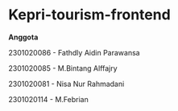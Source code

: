 # Kepri-tourism-frontend

**Anggota** 

2301020086 - Fathdly Aidin Parawansa 

2301020085 - M.Bintang Alffajry

2301020081 - Nisa Nur Rahmadani

2301020114 - M.Febrian


